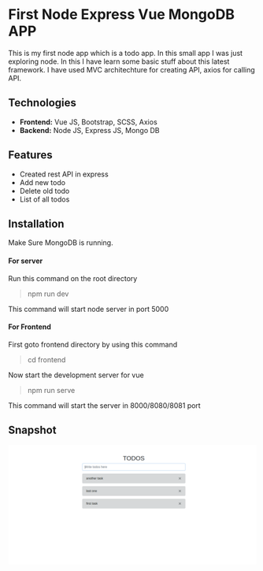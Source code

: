 # First Node Express Vue MongoDB APP

This is my first node app which is a todo app. In this small app I was just exploring node. In this I have learn some basic stuff about this latest framework. I have used MVC architechture for creating API, axios for calling API.

## Technologies
* **Frontend:** Vue JS, Bootstrap, SCSS, Axios
* **Backend:** Node JS, Express JS, Mongo DB

## Features
* Created rest API in express
* Add new todo
* Delete old todo
* List of all todos

## Installation
Make Sure MongoDB is running.

#### For server
Run this command on the root directory
> npm run dev

This command will start node server in port 5000

#### For Frontend
First goto frontend directory by using this command
> cd frontend

Now start the development server for vue
> npm run serve

This command will start the server in 8000/8080/8081 port

## Snapshot

![Snapshot](snapshot/snapshot_1.png)